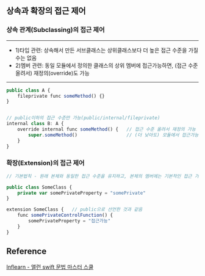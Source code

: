 ## 상속과 확장의 접근 제어
### 상속 관계(Subclassing)의 접근 제어
---
- 1)타입 관련: 상속해서 만든 서브클래스는 상위클래스보다 더 높은 접근 수준을 가질 수는 없음
- 2)멤버 관련: 동일 모듈에서 정의한 클래스의 상위 멤버에 접근가능하면, (접근 수준 올려서) 재정의(override)도 가능

---
```javascript
public class A {
    fileprivate func someMethod() {}
}


// public이하의 접근 수준만 가능(public/internal/fileprivate)
internal class B: A {
    override internal func someMethod() {   // 접근 수준 올려서 재정의 가능 ⭐️
        super.someMethod()                  // (더 낮아도) 모듈에서 접근가능하기 때문에 호출가능
    }
}
```
### 확장(Extension)의 접근 제어
```javascript
// 기본법칙 - 원래 본체와 동일한 접근 수준을 유지하고, 본체의 멤버에는 기본적인 접근 가능

public class SomeClass {
    private var somePrivateProperty = "somePrivate"
}

extension SomeClass {   // public으로 선언한 것과 같음
    func somePrivateControlFunction() {
        somePrivateProperty = "접근가능"
    }
}
```
## Reference
[Inflearn - 앨런 swift 문법 마스터 스쿨](https://www.inflearn.com/course/%EC%8A%A4%EC%9C%84%ED%94%84%ED%8A%B8-%EB%AC%B8%EB%B2%95-%EB%A7%88%EC%8A%A4%ED%84%B0-%EC%8A%A4%EC%BF%A8/dashboard)
